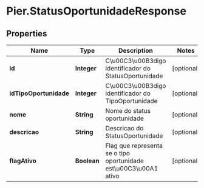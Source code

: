 # Pier.StatusOportunidadeResponse

## Properties
Name | Type | Description | Notes
------------ | ------------- | ------------- | -------------
**id** | **Integer** | C\u00C3\u00B3digo identificador do StatusOportunidade | [optional] 
**idTipoOportunidade** | **Integer** | C\u00C3\u00B3digo identificador do TipoOportunidade | [optional] 
**nome** | **String** | Nome do status oportunidade | [optional] 
**descricao** | **String** | Descricao do StatusOportunidade | [optional] 
**flagAtivo** | **Boolean** | Flag que representa se o tipo oportunidade est\u00C3\u00A1 ativo | [optional] 


